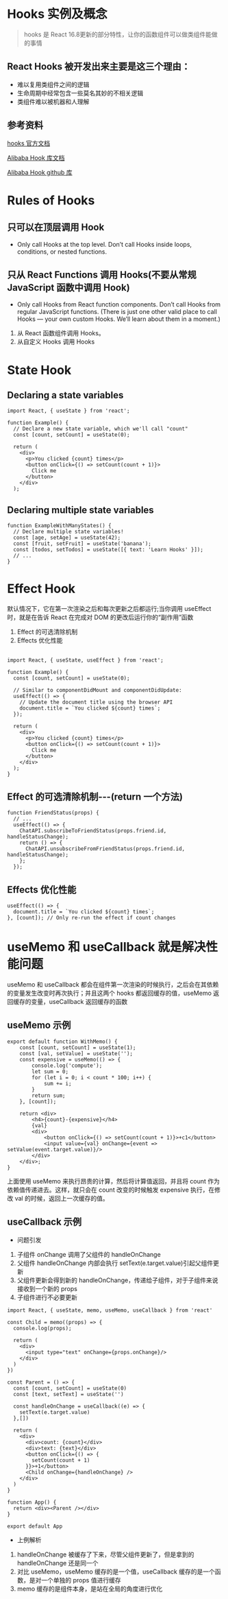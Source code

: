 # Hooks 实例及概念

> hooks 是 React 16.8更新的部分特性，让你的函数组件可以做类组件能做的事情

## **React Hooks 被开发出来主要是这三个理由：**

- 难以复用类组件之间的逻辑
- 生命周期中经常包含一些莫名其妙的不相关逻辑
- 类组件难以被机器和人理解

## 参考资料

[hooks 官方文档](https://reactjs.org/docs/hooks-intro.html)

[Alibaba Hook 库文档](https://ahooks.js.org/zh-CN)

[Alibaba Hook github 库](https://github.com/alibaba/hooks/blob/master/packages/hooks/src)

# Rules of Hooks

## 只可以在顶层调用 Hook

- Only call Hooks at the top level. Don’t call Hooks inside loops, conditions, or nested functions.

## 只从 React Functions 调用 Hooks(不要从常规 JavaScript 函数中调用 Hook)

- Only call Hooks from React function components. Don’t call Hooks from regular JavaScript functions. (There is just one other valid place to call Hooks — your own custom Hooks. We’ll learn about them in a moment.)

1. 从 React 函数组件调用 Hooks。
2. 从自定义 Hooks 调用 Hooks

# State Hook

## Declaring a state variables

```
import React, { useState } from 'react';

function Example() {
  // Declare a new state variable, which we'll call "count"
  const [count, setCount] = useState(0);

  return (
    <div>
      <p>You clicked {count} times</p>
      <button onClick={() => setCount(count + 1)}>
        Click me
      </button>
    </div>
  );

```

## Declaring multiple state variables

```
function ExampleWithManyStates() {
  // Declare multiple state variables!
  const [age, setAge] = useState(42);
  const [fruit, setFruit] = useState('banana');
  const [todos, setTodos] = useState([{ text: 'Learn Hooks' }]);
  // ...
}

```

# Effect Hook

默认情况下，它在第一次渲染之后和每次更新之后都运行;当你调用 useEffect 时，就是在告诉 React 在完成对 DOM 的更改后运行你的“副作用”函数

1. Effect 的可选清除机制
2. Effects 优化性能

##

```
import React, { useState, useEffect } from 'react';

function Example() {
  const [count, setCount] = useState(0);

  // Similar to componentDidMount and componentDidUpdate:
  useEffect(() => {
    // Update the document title using the browser API
    document.title = `You clicked ${count} times`;
  });

  return (
    <div>
      <p>You clicked {count} times</p>
      <button onClick={() => setCount(count + 1)}>
        Click me
      </button>
    </div>
  );
}
```

## Effect 的可选清除机制---(return 一个方法)

```
function FriendStatus(props) {
  // ...
  useEffect(() => {
    ChatAPI.subscribeToFriendStatus(props.friend.id, handleStatusChange);
    return () => {
      ChatAPI.unsubscribeFromFriendStatus(props.friend.id, handleStatusChange);
    };
  });
```

## Effects 优化性能

```
useEffect(() => {
  document.title = `You clicked ${count} times`;
}, [count]); // Only re-run the effect if count changes
```

# useMemo 和 useCallback 就是解决性能问题

useMemo 和 useCallback 都会在组件第一次渲染的时候执行，之后会在其依赖的变量发生改变时再次执行；并且这两个 hooks 都返回缓存的值，useMemo 返回缓存的变量，useCallback 返回缓存的函数

## useMemo 示例

```
export default function WithMemo() {
    const [count, setCount] = useState(1);
    const [val, setValue] = useState('');
    const expensive = useMemo(() => {
        console.log('compute');
        let sum = 0;
        for (let i = 0; i < count * 100; i++) {
            sum += i;
        }
        return sum;
    }, [count]);

    return <div>
        <h4>{count}-{expensive}</h4>
        {val}
        <div>
            <button onClick={() => setCount(count + 1)}>+c1</button>
            <input value={val} onChange={event => setValue(event.target.value)}/>
        </div>
    </div>;
}

```

上面使用 useMemo 来执行昂贵的计算，然后将计算值返回，并且将 count 作为依赖值传递进去。这样，就只会在 count 改变的时候触发 expensive 执行，在修改 val 的时候，返回上一次缓存的值。

## useCallback 示例

- 问题引发

1. 子组件 onChange 调用了父组件的 handleOnChange
2. 父组件 handleOnChange 内部会执行 setText(e.target.value)引起父组件更新
3. 父组件更新会得到新的 handleOnChange，传递给子组件，对于子组件来说接收到一个新的 props
4. 子组件进行不必要更新

```
import React, { useState, memo, useMemo, useCallback } from 'react'

const Child = memo((props) => {
  console.log(props);

  return (
    <div>
      <input type="text" onChange={props.onChange}/>
    </div>
  )
})

const Parent = () => {
  const [count, setCount] = useState(0)
  const [text, setText] = useState('')

  const handleOnChange = useCallback((e) => {
    setText(e.target.value)
  },[])

  return (
    <div>
      <div>count: {count}</div>
      <div>text: {text}</div>
      <button onClick={() => {
        setCount(count + 1)
      }}>+1</button>
      <Child onChange={handleOnChange} />
    </div>
  )
}

function App() {
  return <div><Parent /></div>
}

export default App
```

- 上例解析

1. handleOnChange 被缓存了下来，尽管父组件更新了，但是拿到的 handleOnChange 还是同一个
2. 对比 useMemo，useMemo 缓存的是一个值，useCallback 缓存的是一个函数，是对一个单独的 props 值进行缓存
3. memo 缓存的是组件本身，是站在全局的角度进行优化

